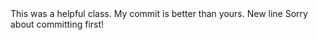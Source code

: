 <Insert your creation after this line>
This was a helpful class. 
My commit is better than yours.
New line
Sorry about committing first!